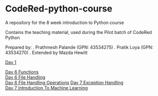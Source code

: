 
# CodeRed-python-course
A repository for the 8 week introduction to Python course


Contains the teaching material, used during the Pilot batch of CodeRed Python

Prepared by:
. Prathmesh Palande (GPN: 43534275)
. Pratik Loya (GPN: 43534270)
. Extended by Mazda Hewitt

[Day 1](https://github.ldn.swissbank.com/pages/UBSAgileDevCourse/CodeRed-python-course/Day%201/Presentation/#/)  

[Day 6 Functions](https://github.ldn.swissbank.com/pages/UBSAgileDevCourse/CodeRed-python-course/Day%206/Presentation/Functions/#/)  
[Day 6 File Handling](https://github.ldn.swissbank.com/pages/UBSAgileDevCourse/CodeRed-python-course/Day%206/Presentation/FileHandling/#/)  
[Day 6 File Handling Operations](https://github.ldn.swissbank.com/pages/UBSAgileDevCourse/CodeRed-python-course/Day%206/Presentation/FileHandlingOperations/#/)
[Day 7 Exception Handling](https://github.ldn.swissbank.com/pages/UBSAgileDevCourse/CodeRed-python-course/Day%207/Presentation/ExceptionHandling/#/)  
[Day 7 Introduction To Machine Learning](https://github.ldn.swissbank.com/pages/UBSAgileDevCourse/CodeRed-python-course/Day%207/Presentation/IntroductionToMachineLearning/#/)    
